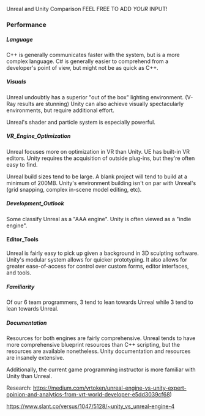 Unreal and Unity Comparison
FEEL FREE TO ADD *YOUR* INPUT!

### Performance
##### Language
C++ is generally communicates faster with the system, but is a more complex language. 
C# is generally easier to comprehend from a developer's point of view, but might not be as quick as C++.

##### Visuals
Unreal undoubtly has a superior "out of the box" lighting environment. (V-Ray results are stunning)
Unity can also achieve visually spectacularly environments, but require additional effort.

Unreal's shader and particle system is especially powerful.

##### VR_Engine_Optimization
Unreal focuses more on optimization in VR than Unity. UE has built-in VR editors.
Unity requires the acquisition of outside plug-ins, but they're often easy to find.

Unreal build sizes tend to be large. A blank project will tend to build at a minimum of 200MB.
Unity's environment building isn't on par with Unreal's (grid snapping, complex in-scene model editing, etc).

##### Development_Outlook
Some classify Unreal as a "AAA engine".
Unity is often viewed as a "indie engine".

#### Editor_Tools
Unreal is fairly easy to pick up given a background in 3D sculpting software.
Unity's modular system allows for quicker prototyping. It also allows for greater ease-of-access for control over custom forms, editor interfaces, and tools.

##### Familiarity
Of our 6 team programmers, 3 tend to lean towards Unreal while 3 tend to lean towards Unreal.

##### Documentation
Resources for both engines are fairly comprehensive. Unreal tends to have more comprehensive blueprint resources than C++ scripting, but the resources are available nonetheless.
Unity documentation and resources are insanely extensive. 

Additionally, the current game programming instructor is more familiar with Unity than Unreal.


Research:
https://medium.com/vrtoken/unreal-engine-vs-unity-expert-opinion-and-analytics-from-vrt-world-developer-e5dd3039cf68)

https://www.slant.co/versus/1047/5128/~unity_vs_unreal-engine-4


